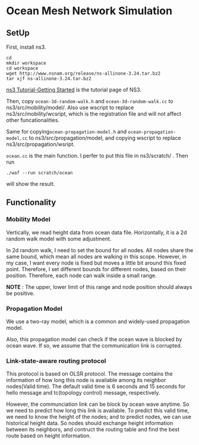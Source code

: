 # Ocean Mesh Network Simulation

## SetUp
First, install ns3.
```
cd
mkdir workspace
cd workspace
wget http://www.nsnam.org/release/ns-allinone-3.24.tar.bz2
tar xjf ns-allinone-3.24.tar.bz2
```
[ns3 Tutorial-Getting Started](https://www.nsnam.org/docs/release/3.24/tutorial/html/getting-started.html#downloading-ns3) is the tutorial page of NS3.

Then, copy `ocean-3d-random-walk.h` and `ocean-3d-random-walk.cc` to ns3/src/mobility/model/. Also use wscript to replace ns3/src/mobility/wcsript, which is the registration file and will not affect other funcationalities.

Same for copying`ocean-propagation-model.h` and `ocean-propagation-model.cc` to ns3/src/propagation/model, and copying wscript to replace ns3/src/propagation/wsript.

`ocean.cc` is the main function. I perfer to put this file in ns3/scratch/ . Then run
```
./waf --run scratch/ocean
```
will show the result.


## Functionality
### Mobility Model

Vertically, we read height data from ocean data file. Horizontally, it is a 2d random walk model with some adjustment.

In 2d random walk, I need to set the bound for all nodes. All nodes share the same bound, which mean all nodes are walking in 
this scope. However, in my case, I want every node is fixed but moves a little bit around this fixed point. Therefore, I set 
different bounds for different nodes, based on their position. Therefore, each node can walk inside a small range.

**NOTE** : The upper, lower limit of this range and node position should always be positive.

### Propagation Model

We use a two-ray model, which is a common and widely-used propagation model.

Also, this propagation model can check if the ocean wave is blocked by ocean wave. If so, we assume that the communication 
link is corrupted.

### Link-state-aware routing protocol

This protocol is based on OLSR protocol. The message contains the information of how long this node is available among its neighbor nodes(Valid time). The default 
valid time is 6 seconds and 15 seconds for hello message and tc(topology control) message, respectively.

However, the communciation link can be block by ocean wave anytime. So we need to predict how long this link is available. To 
predict this valid time, we need to know the height of the nodes; and to predict nodes, we can use historical height data. So 
nodes should exchange height information between its neighbors, and contruct the routing table and find the best route based 
on height information.
